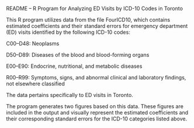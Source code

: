 README – R Program for Analyzing ED Visits by ICD-10 Codes in Toronto

This R program utilizes data from the file FourICD10, which contains estimated coefficients and their standard errors for emergency department (ED) visits identified by the following ICD-10 codes:

C00–D48: Neoplasms

D50–D89: Diseases of the blood and blood-forming organs

E00–E90: Endocrine, nutritional, and metabolic diseases

R00–R99: Symptoms, signs, and abnormal clinical and laboratory findings, not elsewhere classified

The data pertains specifically to ED visits in Toronto.

The program generates two figures based on this data. These figures are included in the output and visually represent the estimated coefficients and their corresponding standard errors for the ICD-10 categories listed above.


